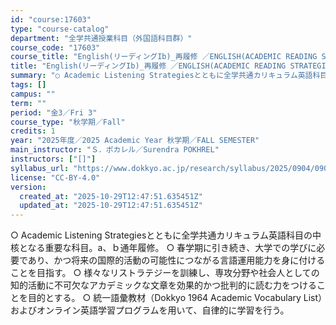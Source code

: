 ```yaml
---
id: "course:17603"
type: "course-catalog"
department: "全学共通授業科目（外国語科目群）"
course_code: "17603"
course_title: "English(リーディングIb)_再履修 ／ENGLISH(ACADEMIC READING STRATEGIES IB)"
title: "English(リーディングIb)_再履修 ／ENGLISH(ACADEMIC READING STRATEGIES IB)"
summary: "○ Academic Listening Strategiesとともに全学共通カリキュラム英語科目の中核となる重要な科目。a、ｂ通年履修。 ○ 春学期に引き続き、大学での学びに必要であり、かつ将来の国際的活動の可能性につながる言語運用能力を…"
tags: []
campus: ""
term: ""
period: "金3／Fri 3"
course_type: "秋学期／Fall"
credits: 1
year: "2025年度／2025 Academic Year 秋学期／FALL SEMESTER"
main_instructor: "Ｓ．ポカレル／Surendra POKHREL"
instructors: ["[]"]
syllabus_url: "https://www.dokkyo.ac.jp/research/syllabus/2025/0904/0904_17603_ja_JP.html"
license: "CC-BY-4.0"
version:
  created_at: "2025-10-29T12:47:51.635451Z"
  updated_at: "2025-10-29T12:47:51.635451Z"
---
```

○ Academic Listening Strategiesとともに全学共通カリキュラム英語科目の中核となる重要な科目。a、ｂ通年履修。 ○ 春学期に引き続き、大学での学びに必要であり、かつ将来の国際的活動の可能性につながる言語運用能力を身に付けることを目指す。 ○ 様々なリストラテジーを訓練し、専攻分野や社会人としての知的活動に不可欠なアカデミックな文章を効果的かつ批判的に読む力をつけることを目的とする。 ○ 統一語彙教材（Dokkyo 1964 Academic Vocabulary List）およびオンライン英語学習プログラムを用いて、自律的に学習を行う。
